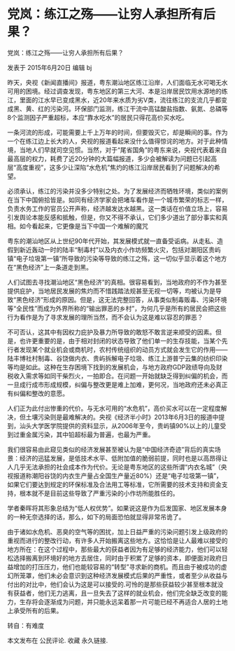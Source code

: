 # 党岚：练江之殇——让穷人承担所有后果？

党岚：练江之殇——让穷人承担所有后果？

发表于 2015年6月20日 编辑 bj

昨天，央视《新闻直播间》报道，粤东潮汕地区练江沿岸，人们面临无水可喝无水可用的困境。经过调查发现，粤东地区的第三大河、本是沿岸居民饮用水源地的练江，里面的江水早已变成黑水，近20年来水质为劣V类，流往练江的支流几乎都变成黑、黄、红的污染河。环保部门监测，练江干流中高锰酸盐指数、氨氮、总磷等8个监测因子严重超标，本应“靠水吃水”的居民只得花高价买水吃。

一条河流的形成，可能需要上千上万年的时间，但要毁灭它，却是瞬间的事。作为一个在练江边上长大的人，央视的报道看起来没什么值得惊诧的地方。对于此种情境，当地人们早就司空见惯。当然，对于“尾省国角”的粤东来说，央视代表着来自最高层的权力，耗费了近20分钟的大篇幅报道，多少会被解读为问题已引起高层“高度重视”，这多少让深陷“水危机”焦灼的练江沿岸居民看到了问题解决的希望。

必须承认，练江的污染并没多少特别之处。为了发展经济而牺牲环境，类似的案例在当下中国俯拾皆是。如同有经济学家会把堵车看作是一个城市繁荣的标志一样，负责水务工作的官员公开声称，经济越发达水越黑。这一类话在价值立场上，容易引发舆论本能反感和抵触，但是，你又不得不承认，它们多少道出了部分事实和真相。如今看起来，它更像是当下中国一个难解的魔咒

粤东的潮汕地区从上世纪90年代开始，其发展模式就一直备受诟病。从走私、造假到新近轰动一时的陆丰“制毒村”以及内衣小作坊频繁火灾，包括对潮阳区贵屿镇“电子垃圾第一镇”所导致的污染等导致的练江之殇，这一切似乎显示着这个地方在“黑色经济”上一条道走到黑。

人们试图去寻找潮汕地区“黑色经济”的真相。很容易看到，当地政府的不作为甚至提供庇护，当地居民发展的焦灼而不惜践踏法规甚至无视一切等，均被认为是导致“黑色经济”形成的原因。但是，这无法完整回答，从事类似制毒贩毒、污染环境等“全民性”而成为外界所称的“输出罪恶的乡村”，为何几乎是所有的居民会把这些行为看作是为了寻求发展的理所当然，而不会认为这是难以容忍的罪恶？

不可否认，这其中有因权力庇护及暴力所导致的敢怒不敢言逆来顺受的因素。但是，也许更重要的是，由于相对封闭的状态导致了他们单一的生存技能，当某个先行者发现某个就业机会或商机时，农村传统组织的动员方式就会发生它的作用——陆丰博社村制毒、谷饶做内衣、贵屿拆解电子垃圾、练江上游普宁云集的纺织印染等均是如此。这种在生存困境下找到的发展机会，与地方政府GDP政绩导向及财税收入需求等如同干柴烈火，一拍即合。在问题一开始就缺乏得到纠偏的机会，而一旦成行成市形成规模，纠偏与整改更是难上加难，更何况，当地政府还未必真正有纠偏和整改的意愿。

人们正为此付出惨重的代价。与无水可用的“水危机”，高价买水可以在一定程度解决，但土壤污染则是最难解决的。央视《经济半小时》2013年6月3日的报道中提到，汕头大学医学院提供的资料显示，从2006年至今，贵屿镇90%以上的儿童受到过重金属污染，其中铅超标最为普遍，也最为严重。

我们很容易由此窥见类似的经济发展甚至被认为是“中国经济奇迹”背后的真实场景：经济的迅猛发展，是低技术水平、低附加值的脆弱前提，同时也是以高昂得让人几乎无法承担的社会成本作为代价。无论是粤东地区的这些所谓“内衣名城”（央视报道称潮阳谷饶的内衣生产量占全国生产量近80%）还是“电子垃圾第一镇”，如果它们要达到规定的环保标准及合法用工等标准，它所需要的技术支持和资金支持，根本就不是目前这些导致了严重污染的小作坊所能胜任的。

学者秦晖将其形象总结为“低人权优势”。如果说这是作为后发国家、地区发展本身的一种无奈选择的话，那么，如下的局面恐怕就显得非常吊诡了。

由于诸如水危机、恶臭的空气等的困扰，加上日益严重的污染问题引发上级政府的重视而进行的整改行动，有许多人开始搬离这些地方。这恰恰是让人最难以接受的地方所在：在这个过程中，那些最大的获益者因为有足够的经济能力，他们可以轻松选择搬离到环境好的地方去居住，同时由于积累了足够的资本，即便面对政府日益增加的打压压力，他们也能较容易的“转型”寻求新的商机。而且由于被成功的虚幻所笼罩，他们未必会意识到这种经济发展模式后果的严重性，或者至少从收益与付出的对比中，他们会认为这是可以接受的.可怜的是那些获益较少甚至根本就没有获益者，他们无力逃离，且一旦失去了这样的就业机会，他们完全缺乏改变的能力，生存将会逐渐成为问题，并只能永远呆着那一片可能已经不再适合人居的土地上承受所有的后果。

 转自：有难度

本文发布在 公民评论. 收藏 永久链接.